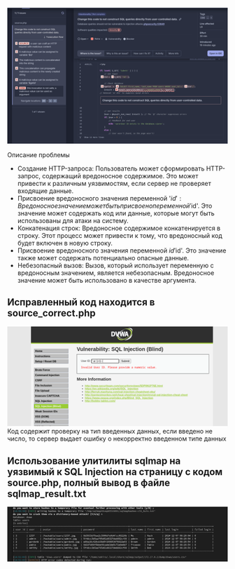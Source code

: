 ![](./Screenshot%20from%202024-12-07%2012-58-31.png)

Описание проблемы
- Создание HTTP-запроса:
Пользователь может сформировать HTTP-запрос, содержащий вредоносное содержимое. Это может привести к различным уязвимостям, если сервер не проверяет входящие данные.
- Присвоение вредоносного значения переменной '$id':
Вредоносное значение может быть присвоено переменной '$id'. Это значение может содержать код или данные, которые могут быть использованы для атаки на систему.
- Конкатенация строк:
Вредоносное содержимое конкатенируется в строку. Этот процесс может привести к тому, что вредоносный код будет включен в новую строку.
- Присвоение вредоносного значения переменной $id 
 '$id'. Это значение также может содержать потенциально опасные данные.
- Небезопасный вызов:
Вызов, который использует переменную с вредоносным значением, является небезопасным. Вредоносное значение может быть использовано в качестве аргумента.


## Исправленный код находится в source_correct.php
![](./Screenshot%20from%202024-12-08%2016-10-12.png)
Код содержит проверку на тип введенных данных, если введено не число, то сервер выдает ошибку о некорректно введенном типе данных


## Использование улитилиты sqlmap на уязвимый к SQL Injection на страницу с кодом source.php, полный вывод в файле sqlmap_result.txt

![](./Screenshot%20from%202024-12-07%2014-56-07.png)
